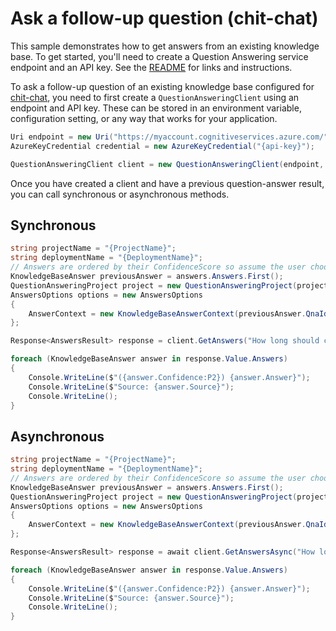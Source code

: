 # Ask a follow-up question (chit-chat)

This sample demonstrates how to get answers from an existing knowledge base. To get started, you'll need to create a Question Answering service endpoint and an API key. See the [README](https://github.com/Azure/azure-sdk-for-net/blob/main/sdk/cognitivelanguage/Azure.AI.Language.QuestionAnswering/README.md) for links and instructions.

To ask a follow-up question of an existing knowledge base configured for [chit-chat][questionanswering_docs_chat], you need to first create a `QuestionAnsweringClient` using an endpoint and API key. These can be stored in an environment variable, configuration setting, or any way that works for your application.

```C# Snippet:QuestionAnsweringClient_Create
Uri endpoint = new Uri("https://myaccount.cognitiveservices.azure.com/");
AzureKeyCredential credential = new AzureKeyCredential("{api-key}");

QuestionAnsweringClient client = new QuestionAnsweringClient(endpoint, credential);
```

Once you have created a client and have a previous question-answer result, you can call synchronous or asynchronous methods.

## Synchronous

```C# Snippet:QuestionAnsweringClient_Chat
string projectName = "{ProjectName}";
string deploymentName = "{DeploymentName}";
// Answers are ordered by their ConfidenceScore so assume the user choose the first answer below:
KnowledgeBaseAnswer previousAnswer = answers.Answers.First();
QuestionAnsweringProject project = new QuestionAnsweringProject(projectName, deploymentName);
AnswersOptions options = new AnswersOptions
{
    AnswerContext = new KnowledgeBaseAnswerContext(previousAnswer.QnaId.Value)
};

Response<AnswersResult> response = client.GetAnswers("How long should charging take?", project, options);

foreach (KnowledgeBaseAnswer answer in response.Value.Answers)
{
    Console.WriteLine($"({answer.Confidence:P2}) {answer.Answer}");
    Console.WriteLine($"Source: {answer.Source}");
    Console.WriteLine();
}
```

## Asynchronous

```C# Snippet:QuestionAnsweringClient_ChatAsync
string projectName = "{ProjectName}";
string deploymentName = "{DeploymentName}";
// Answers are ordered by their ConfidenceScore so assume the user choose the first answer below:
KnowledgeBaseAnswer previousAnswer = answers.Answers.First();
QuestionAnsweringProject project = new QuestionAnsweringProject(projectName, deploymentName);
AnswersOptions options = new AnswersOptions
{
    AnswerContext = new KnowledgeBaseAnswerContext(previousAnswer.QnaId.Value)
};

Response<AnswersResult> response = await client.GetAnswersAsync("How long should charging take?", project, options);

foreach (KnowledgeBaseAnswer answer in response.Value.Answers)
{
    Console.WriteLine($"({answer.Confidence:P2}) {answer.Answer}");
    Console.WriteLine($"Source: {answer.Source}");
    Console.WriteLine();
}
```

[questionanswering_docs_chat]: https://learn.microsoft.com/azure/cognitive-services/qnamaker/how-to/chit-chat-knowledge-base
